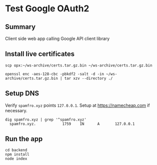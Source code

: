 # Test Google OAuth2

## Summary

Client side web app calling Google API client library

## Install live certificates
```
scp opx:~/ws-archive/certs.tar.gz.bin ~/ws-archive/certs.tar.gz.bin

openssl enc -aes-128-cbc -pbkdf2 -salt -d -in ~/ws-archive/certs.tar.gz.bin | tar xzv --directory ./
```

## Setup DNS
Verify `spamfro.xyz` points `127.0.0.1`. Setup at https://namecheap.com if necessary.
```
dig spamfro.xyz | grep '^spamfro.xyz'
  spamfro.xyz.            1759    IN      A       127.0.0.1
```

## Run the app
```
cd backend
npm install
node index
```
